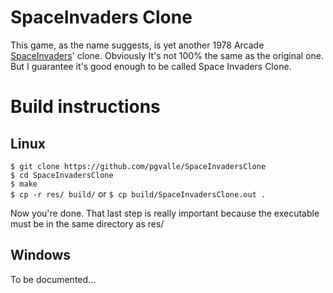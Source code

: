 # SpaceInvaders Clone

This game, as the name suggests, is yet another 1978 Arcade [SpaceInvaders](https://en.wikipedia.org/wiki/Space_Invaders)' clone.
Obviously It's not 100% the same as the original one. But I guarantee it's good enough to be called Space Invaders Clone.

# Build instructions

## Linux
`$ git clone https://github.com/pgvalle/SpaceInvadersClone`\
`$ cd SpaceInvadersClone`\
`$ make`\
`$ cp -r res/ build/` or `$ cp build/SpaceInvadersClone.out .`

Now you're done. That last step is really important because the executable must be in the same directory as res/

## Windows
To be documented...
